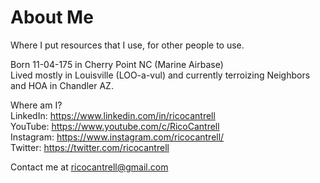 # About Me
Where I put resources that I use, for other people to use.

Born 11-04-175 in Cherry Point NC (Marine Airbase)  
Lived mostly in Louisville (LOO-a-vul) and currently terroizing Neighbors and HOA in Chandler AZ.

Where am I?  
LinkedIn: https://www.linkedin.com/in/ricocantrell  
YouTube: https://www.youtube.com/c/RicoCantrell  
Instagram: https://www.instagram.com/ricocantrell/  
Twitter: https://twitter.com/ricocantrell  

Contact me at ricocantrell@gmail.com 
